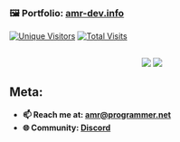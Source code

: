 ### 🖼️ Portfolio: [amr-dev.info](https://amr-dev.info)
<a target="_blank" href="https://amr-dev.info"><img alt="Unique Visitors" src="https://img.shields.io/badge/dynamic/json?url=https%3A%2F%2Famr-dev.info%2Fvisitors&query=%24&style=for-the-badge&label=Unique%20Visitors&labelColor=%23222&color=ae3"></a>
<a target="_blank" href="https://amr-dev.info"><img alt="Total Visits" src="https://img.shields.io/badge/dynamic/json?url=https%3A%2F%2Famr-dev.info%2Fvisits&query=%24&style=for-the-badge&label=Total%20Visits&labelColor=%23222&color=f56"></a>

##

<div align="center">
  <a target="_blank" href="https://github.com/cyber-amr?tab=repositories"><img src="https://github-readme-stats.vercel.app/api/top-langs/?username=cyber-amr&layout=pie&theme=dark&langs_count=20&size_weight=0.5&count_weight=0.5"></a>
  <a target="_blank" href="https://github.com/cyber-amr?tab=repositories"><img src="https://github-readme-stats.vercel.app/api?username=cyber-amr&theme=dark&show_icons=true&include_all_commits=true&rank_icon=github&show=prs_merged_percentage"></a>
  <br>
</div>

## Meta:
- **📫 Reach me at: amr@programmer.net**
- **🌐 Community: [Discord](https://discord.amr-dev.info)**
